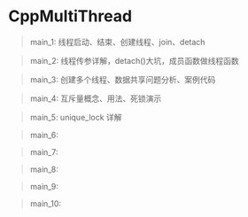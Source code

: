 # CppMultiThread

> main_1: 线程启动、结束、创建线程、join、detach

> main_2: 线程传参详解，detach()大坑，成员函数做线程函数

> main_3: 创建多个线程、数据共享问题分析、案例代码

> main_4: 互斥量概念、用法、死锁演示

> main_5: unique_lock 详解

> main_6:

> main_7: 

> main_8: 

> main_9: 

> main_10: 
